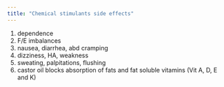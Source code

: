 ```yaml
---
title: "Chemical stimulants side effects"
---
```

1) dependence
2) F/E imbalances
3) nausea, diarrhea, abd cramping
4) dizziness, HA, weakness
5) sweating, palpitations, flushing
6) castor oil blocks absorption of fats and fat soluble vitamins (Vit A, D, E and K)

